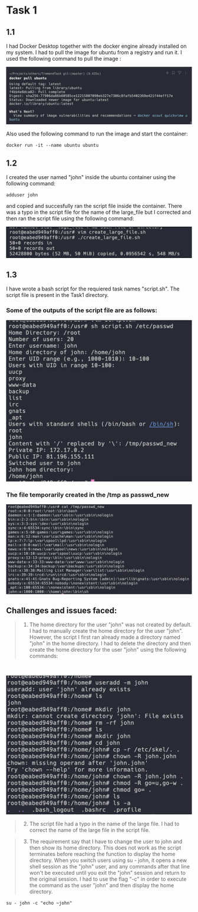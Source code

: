 # Task 1

## 1.1

I had Docker Desktop together with the docker engine already installed on my system. I had to pull the image for ubuntu from a registry and run it. I used the following command to pull the image :

![Pull command](image.png)

Also used the following command to run the image and start the container:

```
docker run -it --name ubuntu ubuntu
```

## 1.2

I created the user named "john" inside the ubuntu container using the following command:

```
adduser john
```

and copied and succesfully ran the script file inside the container. There was a typo in the script file for the name of the large_file but I corrected and then ran the script file using the following command:

![alt text](image-2.png)

## 1.3

I have wrote a bash script for the requiered task names "script.sh". The script file is present in the Task1 directory. 

### Some of the outputs of the script file are as follows:

![alt text](image-4.png)

### The file temporarily created in the /tmp as passwd_new 


![alt text](image-5.png)


## Challenges and issues faced:

> 1. The home directory for the user "john" was not created by default. I had to manually create the home directory for the user "john". However, the script I first ran already made a directory named "john" in the home directory. I had to delete the directory and then create the home directory for the user "john" using the following commands:

<br/>

![alt text](image-3.png)

> 2. The script file had a typo in the name of the large file. I had to correct the name of the large file in the script file.

> 3. The requirement say that I have to change the user to john and then show its home directory. This does not work as the script terminates before reaching the function to display the home directory. When you switch users using su - john, it opens a new shell session as the "john" user, and any commands after that line won't be executed until you exit the "john" session and return to the original session. I had to use the flag "-c" in order to execute the command as the user "john" and then display the home directory.

```
su - john -c "echo ~john"
```
